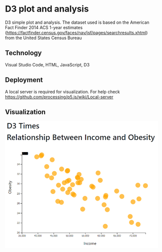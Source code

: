 # D3 plot and analysis
D3 simple plot and analysis. The dataset used is based on the American Fact Finder 2014 ACS 1-year estimates (https://factfinder.census.gov/faces/nav/jsf/pages/searchresults.xhtml) from the United States Census Bureau

## Technology
Visual Studio Code, HTML, JavaScript, D3

## Deployment
A local server is required for visualization. For help check
https://github.com/processing/p5.js/wiki/Local-server

## Visualization
![](D3scatter_plot.png)
